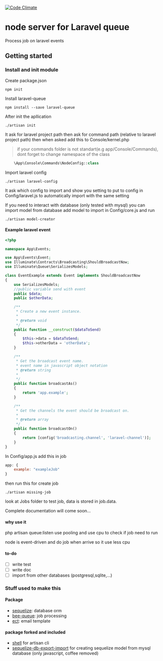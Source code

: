 [![Code Climate](https://codeclimate.com/github/icfr/laravel-node-queue/badges/gpa.svg)](https://codeclimate.com/github/icfr/laravel-node-queue)

# node server for Laravel queue

Process job on laravel events

## Getting started

### Install and init module

Create package.json

```
npm init
```

Install laravel-queue

```
npm install --save laravel-queue
```

After init the apllication

```
./artisan init
```

It ask for laravel project path then ask for command path
(relative to laravel project path)
then when asked add this to Console/kernel.php
> if your commands folder is not standart(e.g app/Console/Commands),
dont forget to change namespace of the class

```php
    \App\Console\Commands\NodeConfig::class
```

Import laravel config

```
./artisan laravel-config
```

It ask which config to import and show you setting to put
to config in Config/laravel.js to automatically import with the same setting

If you need to interact with database (only tested with mysql)
you can import model from database
add model to import in Config/core.js and run

```
./artisan model-creator
```

#### Example laravel event

```php
<?php

namespace App\Events;

use App\Events\Event;
use Illuminate\Contracts\Broadcasting\ShouldBroadcastNow;
use Illuminate\Queue\SerializesModels;

class EventExample extends Event implements ShouldBroadcastNow
{
    use SerializesModels;
    //public variable send with event
    public $data;
    public $otherData;

    /**
     * Create a new event instance.
     *
     * @return void
     */
    public function __construct($dataToSend)
    {
        $this->data = $dataToSend;
        $this->otherData = 'otherData';
    }

    /**
     * Get the broadcast event name.
     * event name in javascript object notation
     * @return string
     *
     */
    public function broadcastAs()
    {
        return 'app.example';
    }

    /**
     * Get the channels the event should be broadcast on.
     *
     * @return array
     */
    public function broadcastOn()
    {
        return [config('broadcasting.channel', 'laravel-channel')];
    }
}
```

In Config/app.js add this in job

```javascript
app: {
    example: "exampleJob"
}
```

then run this for create job

```
./artisan missing-job
```

look at Jobs folder to test job, data is stored in job.data.

Complete documentation will come soon...

#### why use it

php artisan queue:listen use pooling and use cpu to check if job need to run

node is event-driven and do job when arrive so it use less cpu

#### to-do

- [ ] write test
- [ ] write doc
- [ ] import from other databases (postgresql,sqlite,...)

### Stuff used to make this

#### Package

- [sequelize]: database orm
- [bee-queue]: job processing
- [ect]: email template

#### package forked and included

- [shell] for artisan cli
- [sequelize-db-export-import] for creating sequelize model from mysql database
 (only javascript, coffee removed)

[sequelize]:http://docs.sequelizejs.com/en/v3/
[bee-queue]:https://github.com/LewisJEllis/bee-queue
[ect]:http://softwaremaniacs.org/soft/highlight/en/
[shell]:https://github.com/wdavidw/node-shell
[sequelize-db-export-import]:https://github.com/boiawang/sequelize-db-export-import
